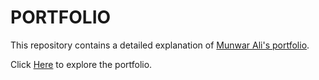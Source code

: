 # PORTFOLIO

This repository contains a detailed explanation of [Munwar Ali's portfolio](https://github.com/MunwarAli12).

Click [Here](https://munwarali12.github.io/portfolio/) to explore the portfolio.
